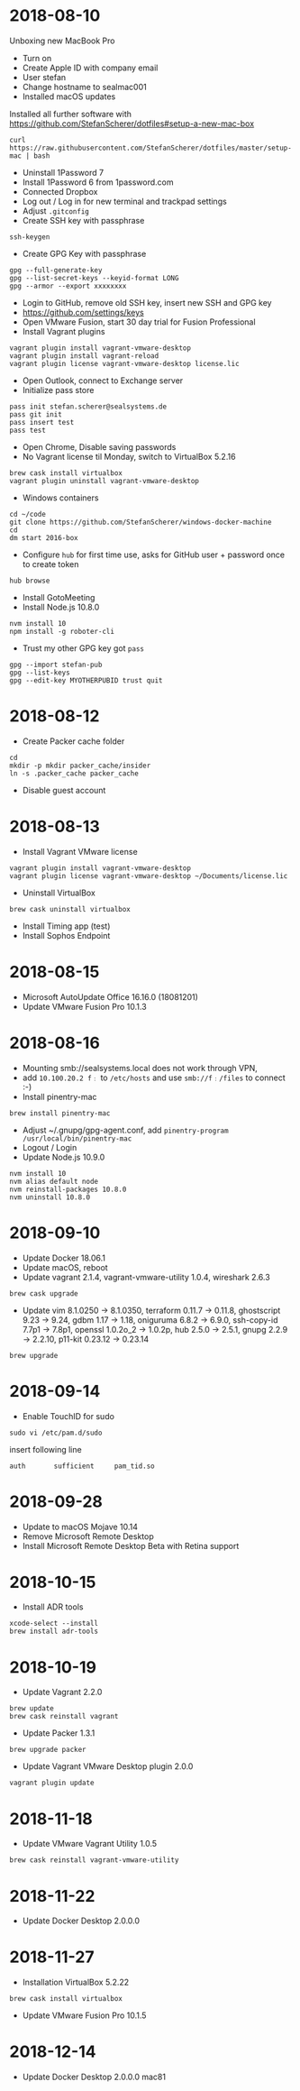 # 2018-08-10

Unboxing new MacBook Pro

- Turn on
- Create Apple ID with company email
- User stefan
- Change hostname to sealmac001
- Installed macOS updates

Installed all further software with https://github.com/StefanScherer/dotfiles#setup-a-new-mac-box

```
curl https://raw.githubusercontent.com/StefanScherer/dotfiles/master/setup-mac | bash
```

- Uninstall 1Password 7
- Install 1Password 6 from 1password.com
- Connected Dropbox
- Log out / Log in for new terminal and trackpad settings
- Adjust `.gitconfig`
- Create SSH key with passphrase
```
ssh-keygen
```
- Create GPG Key with passphrase
```
gpg --full-generate-key
gpg --list-secret-keys --keyid-format LONG
gpg --armor --export xxxxxxxx
```
- Login to GitHub, remove old SSH key, insert new SSH and GPG key
- https://github.com/settings/keys
- Open VMware Fusion, start 30 day trial for Fusion Professional
- Install Vagrant plugins
```
vagrant plugin install vagrant-vmware-desktop
vagrant plugin install vagrant-reload
vagrant plugin license vagrant-vmware-desktop license.lic
```
- Open Outlook, connect to Exchange server
- Initialize pass store
```
pass init stefan.scherer@sealsystems.de
pass git init
pass insert test
pass test
```
- Open Chrome, Disable saving passwords
- No Vagrant license til Monday, switch to VirtualBox 5.2.16
```
brew cask install virtualbox
vagrant plugin uninstall vagrant-vmware-desktop
```
- Windows containers
```
cd ~/code
git clone https://github.com/StefanScherer/windows-docker-machine
cd
dm start 2016-box
```
- Configure `hub` for first time use, asks for GitHub user + password once to create token
```
hub browse
```
- Install GotoMeeting 
- Install Node.js 10.8.0
```
nvm install 10
npm install -g roboter-cli
```
- Trust my other GPG key got `pass`
```
gpg --import stefan-pub
gpg --list-keys
gpg --edit-key MYOTHERPUBID trust quit
```

# 2018-08-12
- Create Packer cache folder
```
cd
mkdir -p mkdir packer_cache/insider
ln -s .packer_cache packer_cache
```
- Disable guest account

# 2018-08-13
- Install Vagrant VMware license
```
vagrant plugin install vagrant-vmware-desktop
vagrant plugin license vagrant-vmware-desktop ~/Documents/license.lic
```
- Uninstall VirtualBox
```
brew cask uninstall virtualbox
```
- Install Timing app (test)
- Install Sophos Endpoint

# 2018-08-15
- Microsoft AutoUpdate Office 16.16.0 (18081201)
- Update VMware Fusion Pro 10.1.3

# 2018-08-16
- Mounting smb://sealsystems.local does not work through VPN, 
- add `10.100.20.2 f﹕` to `/etc/hosts` and use `smb://f﹕/files` to connect :-)
- Install pinentry-mac
```
brew install pinentry-mac
```
- Adjust ~/.gnupg/gpg-agent.conf, add `pinentry-program /usr/local/bin/pinentry-mac`
- Logout / Login
- Update Node.js 10.9.0
```
nvm install 10
nvm alias default node
nvm reinstall-packages 10.8.0
nvm uninstall 10.8.0
```

# 2018-09-10
- Update Docker 18.06.1
- Update macOS, reboot
- Update vagrant 2.1.4, vagrant-vmware-utility 1.0.4, wireshark 2.6.3
```
brew cask upgrade
```
- Update vim 8.1.0250 -> 8.1.0350, terraform 0.11.7 -> 0.11.8, ghostscript 9.23 -> 9.24, gdbm 1.17 -> 1.18, oniguruma 6.8.2 -> 6.9.0, ssh-copy-id 7.7p1 -> 7.8p1, openssl 1.0.2o_2 -> 1.0.2p, hub 2.5.0 -> 2.5.1, gnupg 2.2.9 -> 2.2.10, p11-kit 0.23.12 -> 0.23.14
```
brew upgrade
```

# 2018-09-14
- Enable TouchID for sudo
```
sudo vi /etc/pam.d/sudo
```
insert following line
```
auth       sufficient     pam_tid.so
```

# 2018-09-28
- Update to macOS Mojave 10.14
- Remove Microsoft Remote Desktop
- Install Microsoft Remote Desktop Beta with Retina support

# 2018-10-15
- Install ADR tools
```
xcode-select --install
brew install adr-tools
```

# 2018-10-19
- Update Vagrant 2.2.0
```
brew update
brew cask reinstall vagrant
```
- Update Packer 1.3.1
```
brew upgrade packer
```
- Update Vagrant VMware Desktop plugin 2.0.0
```
vagrant plugin update
```

# 2018-11-18
- Update VMware Vagrant Utility 1.0.5
```
brew cask reinstall vagrant-vmware-utility
```

# 2018-11-22
- Update Docker Desktop 2.0.0.0

# 2018-11-27
- Installation VirtualBox 5.2.22
```
brew cask install virtualbox
```
- Update VMware Fusion Pro 10.1.5

# 2018-12-14
- Update Docker Desktop 2.0.0.0 mac81
